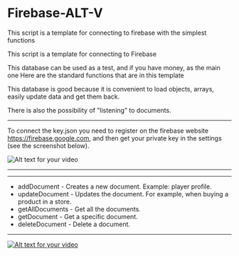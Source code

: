 # Firebase-ALT-V

This script is a template for connecting to firebase with the simplest functions

This script is a template for connecting to Firebase

This database can be used as a test, and if you have money, as the main one
Here are the standard functions that are in this template

This database is good because it is convenient to load objects, arrays, easily update data and get them back.

There is also the possibility of "listening" to documents.

------------

To connect the key.json you need to register on the firebase website https://firebase.google.com, and then get your private key in the settings (see the screenshot below).


![Alt text for your video](https://i.imgur.com/eQi3yxc.png)

------------


------------


- addDocument - Creates a new document. Example: player profile.
- updateDocument - Updates the document. For example, when buying a product in a store.
- getAllDocuments - Get all the documents.
- getDocument - Get a specific document.
- deleteDocument - Delete a document.


------------



[![Alt text for your video](https://img.youtube.com/vi/w2S1I8dlOIs/0.jpg)](https://youtu.be/w2S1I8dlOIs)
